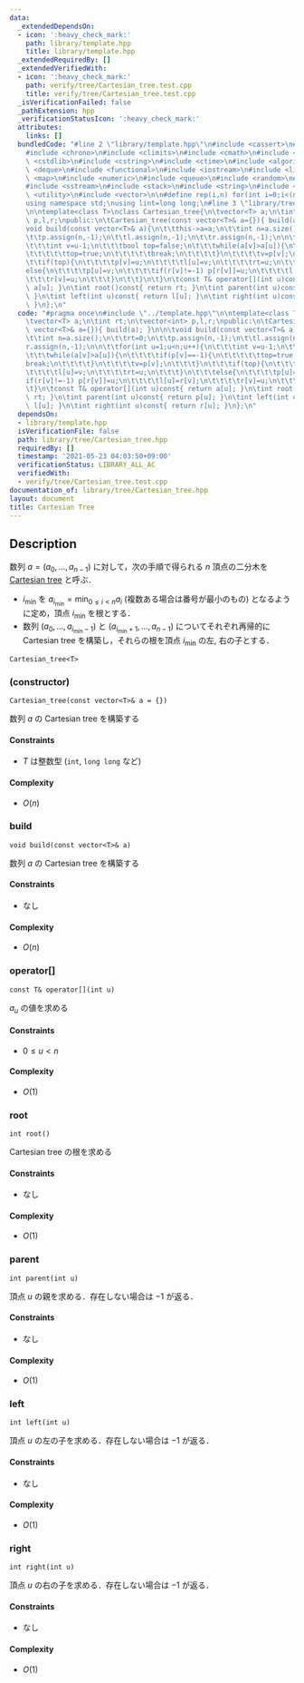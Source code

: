 ```yaml
---
data:
  _extendedDependsOn:
  - icon: ':heavy_check_mark:'
    path: library/template.hpp
    title: library/template.hpp
  _extendedRequiredBy: []
  _extendedVerifiedWith:
  - icon: ':heavy_check_mark:'
    path: verify/tree/Cartesian_tree.test.cpp
    title: verify/tree/Cartesian_tree.test.cpp
  _isVerificationFailed: false
  _pathExtension: hpp
  _verificationStatusIcon: ':heavy_check_mark:'
  attributes:
    links: []
  bundledCode: "#line 2 \"library/template.hpp\"\n#include <cassert>\n#include <cctype>\n\
    #include <chrono>\n#include <climits>\n#include <cmath>\n#include <cstdio>\n#include\
    \ <cstdlib>\n#include <cstring>\n#include <ctime>\n#include <algorithm>\n#include\
    \ <deque>\n#include <functional>\n#include <iostream>\n#include <limits>\n#include\
    \ <map>\n#include <numeric>\n#include <queue>\n#include <random>\n#include <set>\n\
    #include <sstream>\n#include <stack>\n#include <string>\n#include <tuple>\n#include\
    \ <utility>\n#include <vector>\n\n#define rep(i,n) for(int i=0;i<(n);i++)\n\n\
    using namespace std;\nusing lint=long long;\n#line 3 \"library/tree/Cartesian_tree.hpp\"\
    \n\ntemplate<class T>\nclass Cartesian_tree{\n\tvector<T> a;\n\tint rt;\n\tvector<int>\
    \ p,l,r;\npublic:\n\tCartesian_tree(const vector<T>& a={}){ build(a); }\n\n\t\
    void build(const vector<T>& a){\n\t\tthis->a=a;\n\t\tint n=a.size();\n\t\trt=0;\n\
    \t\tp.assign(n,-1);\n\t\tl.assign(n,-1);\n\t\tr.assign(n,-1);\n\n\t\tfor(int u=1;u<n;u++){\n\
    \t\t\tint v=u-1;\n\t\t\tbool top=false;\n\t\t\twhile(a[v]>a[u]){\n\t\t\t\tif(p[v]==-1){\n\
    \t\t\t\t\ttop=true;\n\t\t\t\t\tbreak;\n\t\t\t\t}\n\t\t\t\tv=p[v];\n\t\t\t}\n\t\
    \t\tif(top){\n\t\t\t\tp[v]=u;\n\t\t\t\tl[u]=v;\n\t\t\t\trt=u;\n\t\t\t}\n\t\t\t\
    else{\n\t\t\t\tp[u]=v;\n\t\t\t\tif(r[v]!=-1) p[r[v]]=u;\n\t\t\t\tl[u]=r[v];\n\t\
    \t\t\tr[v]=u;\n\t\t\t}\n\t\t}\n\t}\n\tconst T& operator[](int u)const{ return\
    \ a[u]; }\n\tint root()const{ return rt; }\n\tint parent(int u)const{ return p[u];\
    \ }\n\tint left(int u)const{ return l[u]; }\n\tint right(int u)const{ return r[u];\
    \ }\n};\n"
  code: "#pragma once\n#include \"../template.hpp\"\n\ntemplate<class T>\nclass Cartesian_tree{\n\
    \tvector<T> a;\n\tint rt;\n\tvector<int> p,l,r;\npublic:\n\tCartesian_tree(const\
    \ vector<T>& a={}){ build(a); }\n\n\tvoid build(const vector<T>& a){\n\t\tthis->a=a;\n\
    \t\tint n=a.size();\n\t\trt=0;\n\t\tp.assign(n,-1);\n\t\tl.assign(n,-1);\n\t\t\
    r.assign(n,-1);\n\n\t\tfor(int u=1;u<n;u++){\n\t\t\tint v=u-1;\n\t\t\tbool top=false;\n\
    \t\t\twhile(a[v]>a[u]){\n\t\t\t\tif(p[v]==-1){\n\t\t\t\t\ttop=true;\n\t\t\t\t\t\
    break;\n\t\t\t\t}\n\t\t\t\tv=p[v];\n\t\t\t}\n\t\t\tif(top){\n\t\t\t\tp[v]=u;\n\
    \t\t\t\tl[u]=v;\n\t\t\t\trt=u;\n\t\t\t}\n\t\t\telse{\n\t\t\t\tp[u]=v;\n\t\t\t\t\
    if(r[v]!=-1) p[r[v]]=u;\n\t\t\t\tl[u]=r[v];\n\t\t\t\tr[v]=u;\n\t\t\t}\n\t\t}\n\
    \t}\n\tconst T& operator[](int u)const{ return a[u]; }\n\tint root()const{ return\
    \ rt; }\n\tint parent(int u)const{ return p[u]; }\n\tint left(int u)const{ return\
    \ l[u]; }\n\tint right(int u)const{ return r[u]; }\n};\n"
  dependsOn:
  - library/template.hpp
  isVerificationFile: false
  path: library/tree/Cartesian_tree.hpp
  requiredBy: []
  timestamp: '2021-05-23 04:03:50+09:00'
  verificationStatus: LIBRARY_ALL_AC
  verifiedWith:
  - verify/tree/Cartesian_tree.test.cpp
documentation_of: library/tree/Cartesian_tree.hpp
layout: document
title: Cartesian Tree
---
```


## Description
数列 $a=(a_0,\ldots,a_{n-1})$ に対して，次の手順で得られる $n$ 頂点の二分木を [Cartesian tree](https://en.wikipedia.org/wiki/Cartesian_tree) と呼ぶ．
- $i_\mathrm{min}$ を $\displaystyle a_{i_\mathrm{min}}=\min_{0\le i\lt n}a_i$ (複数ある場合は番号が最小のもの) となるように定め，頂点 $i_\mathrm{min}$ を根とする．
- 数列 $(a_0,\ldots,a_{i_\mathrm{min}-1})$ と $(a_{i_\mathrm{min}+1},\ldots,a_{n-1})$ についてそれぞれ再帰的に Cartesian tree を構築し，それらの根を頂点 $i_\mathrm{min}$ の左, 右の子とする．

```
Cartesian_tree<T>
```

### (constructor)
```
Cartesian_tree(const vector<T>& a = {})
```
数列 $a$ の Cartesian tree を構築する

#### Constraints
- $T$ は整数型 (``int``, ``long long`` など)

#### Complexity
- $O(n)$

### build
```
void build(const vector<T>& a)
```
数列 $a$ の Cartesian tree を構築する

#### Constraints
- なし

#### Complexity
- $O(n)$

### operator[]
```
const T& operator[](int u)
```
$a_u$ の値を求める

#### Constraints
- $0\le u\lt n$

#### Complexity
- $O(1)$

### root
```
int root()
```
Cartesian tree の根を求める

#### Constraints
- なし

#### Complexity
- $O(1)$

### parent
```
int parent(int u)
```
頂点 $u$ の親を求める．存在しない場合は $-1$ が返る．

#### Constraints
- なし

#### Complexity
- $O(1)$

### left
```
int left(int u)
```
頂点 $u$ の左の子を求める．存在しない場合は $-1$ が返る．

#### Constraints
- なし

#### Complexity
- $O(1)$

### right
```
int right(int u)
```
頂点 $u$ の右の子を求める．存在しない場合は $-1$ が返る．

#### Constraints
- なし

#### Complexity
- $O(1)$

